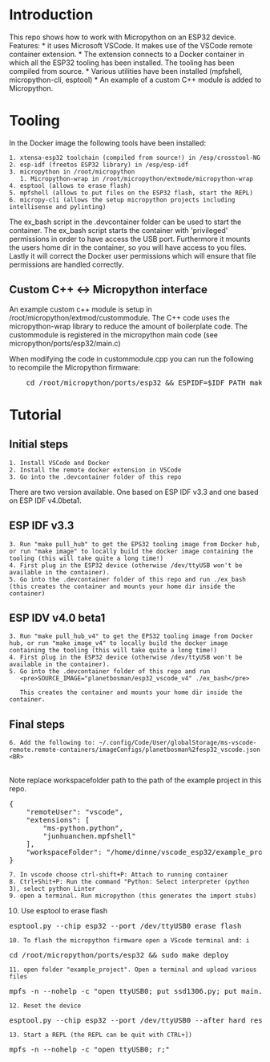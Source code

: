 # Introduction

This repo shows how to work with Micropython on an ESP32 device. Features:
    * it uses Microsoft VSCode. It makes use of the VSCode remote container extension. 
    * The extension connects to a Docker container in which all the ESP32 tooling has been installed. The tooling has been compiled from source.
    * Various utilities have been installed (mpfshell, micropython-cli, esptool)
    * An example of a custom C++ module is added to Micropython.

# Tooling

In the Docker image the following tools have been installed:

    1. xtensa-esp32 toolchain (compiled from source!) in /esp/crosstool-NG
    2. esp-idf (freetos ESP32 library) in /esp/esp-idf   
    3. micropython in /root/micropython
       1. Micropython-wrap in /root/micropython/extmode/micropython-wrap
    4. esptool (allows to erase flash)
    5. mpfshell (allows to put files on the ESP32 flash, start the REPL)
    6. micropy-cli (allows the setup micropython projects including intellisense and pylinting)

The ex_bash script in the .devcontainer folder can be used to start the container. The ex_bash script starts the container with 'privileged' permissions in order to have access the USB port. Furthermore it mounts the users home dir in the container, so you will have access to you files. Lastly it will correct the Docker user permissions which will ensure that file permissions are handled correctly.

## Custom C++ <-> Micropython interface

An example custom c++ module is setup in /root/micropython/extmod/custommodule. The C++ code uses the micropython-wrap library to reduce the amount of boilerplate code. The custommodule is registered in the micropython main code (see micropython/ports/esp32/main.c)

When modifying the code in custommodule.cpp you can run the following to recompile the Micropython firmware:
<pre>
    cd /root/micropython/ports/esp32 && ESPIDF=$IDF_PATH make -j4 -f lolin32_makefile
</pre>

# Tutorial


## Initial steps

    1. Install VSCode and Docker
    2. Install the remote docker extension in VSCode
    3. Go into the .devcontainer folder of this repo

There are two version available. One based on ESP IDF v3.3 and one based on ESP IDF v4.0beta1.

## ESP IDF v3.3

    3. Run "make pull_hub" to get the EPS32 tooling image from Docker hub, or run "make image" to locally build the docker image containing the tooling (this will take quite a long time!)
    4. First plug in the ESP32 device (otherwise /dev/ttyUSB won't be available in the container).
    5. Go into the .devcontainer folder of this repo and run ./ex_bash (this creates the container and mounts your home dir inside the container)
       
## ESP IDV v4.0 beta1

    3. Run "make pull_hub_v4" to get the EPS32 tooling image from Docker hub, or run "make image_v4" to locally build the docker image containing the tooling (this will take quite a long time!)
    4. First plug in the ESP32 device (otherwise /dev/ttyUSB won't be available in the container).
    5. Go into the .devcontainer folder of this repo and run 
       <pre>SOURCE_IMAGE="planetbosman/esp32_vscode_v4" ./ex_bash</pre>
    
       This creates the container and mounts your home dir inside the container.

## Final steps

    6. Add the following to: ~/.config/Code/User/globalStorage/ms-vscode-remote.remote-containers/imageConfigs/planetbosman%2fesp32_vscode.json <BR>

<BR>
    Note replace workspacefolder path to the path of the example project in this repo.
<BR>
<pre>
{ 
    "remoteUser": "vscode",
    "extensions": [
        "ms-python.python",
        "junhuanchen.mpfshell"
    ],
    "workspaceFolder": "/home/dinne/vscode_esp32/example_project"
}
</pre>


    7. In vscode choose ctrl-shift+P: Attach to running container
    8. Ctrl+Shit+P: Run the command "Python: Select interpreter (python 3), select python Linter
    9. open a terminal. Run micropython (this generates the import stubs) 
   10. Use esptool to erase flash

<pre>
esptool.py --chip esp32 --port /dev/ttyUSB0 erase_flash
</pre>

    10. To flash the micropython firmware open a VScode terminal and: i

<pre>
cd /root/micropython/ports/esp32 && sudo make deploy
</pre>

    11. open folder "example_project". Open a terminal and upload various files

<pre>
mpfs -n --nohelp -c "open ttyUSB0; put ssd1306.py; put main.py;"
</pre>

    12. Reset the device

<pre>
esptool.py --chip esp32 --port /dev/ttyUSB0 --after hard_reset chip_id
</pre>

    13. Start a REPL (the REPL can be quit with CTRL+]) 

<pre>
mpfs -n --nohelp -c "open ttyUSB0; r;"
</pre>


